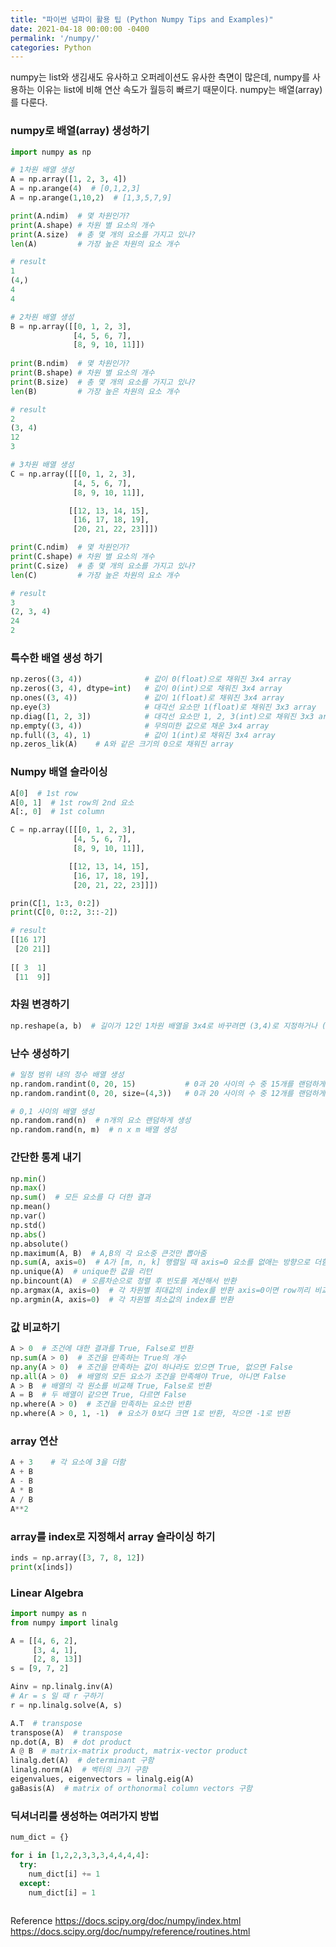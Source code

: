 ```yaml
---
title: "파이썬 넘파이 활용 팁 (Python Numpy Tips and Examples)"
date: 2021-04-18 00:00:00 -0400
permalink: '/numpy/'
categories: Python
---
```


numpy는 list와 생김새도 유사하고 오퍼레이션도 유사한 측면이 많은데, numpy를 사용하는 이유는 list에 비해 연산 속도가 월등히 빠르기 때문이다. numpy는 배열(array)를 다룬다.

### numpy로 배열(array) 생성하기

```python
import numpy as np

# 1차원 배열 생성
A = np.array([1, 2, 3, 4])
A = np.arange(4)  # [0,1,2,3]
A = np.arange(1,10,2)  # [1,3,5,7,9]

print(A.ndim)  # 몇 차원인가?
print(A.shape) # 차원 별 요소의 개수
print(A.size)  # 총 몇 개의 요소를 가지고 있나?
len(A)         # 가장 높은 차원의 요소 개수

# result
1
(4,)
4
4
```

```python
# 2차원 배열 생성
B = np.array([[0, 1, 2, 3],
              [4, 5, 6, 7],
              [8, 9, 10, 11]])
              
print(B.ndim)  # 몇 차원인가?
print(B.shape) # 차원 별 요소의 개수
print(B.size)  # 총 몇 개의 요소를 가지고 있나?
len(B)         # 가장 높은 차원의 요소 개수

# result
2
(3, 4)
12
3
```

```python
# 3차원 배열 생성
C = np.array([[[0, 1, 2, 3],
              [4, 5, 6, 7],
              [8, 9, 10, 11]],

             [[12, 13, 14, 15],
              [16, 17, 18, 19],
              [20, 21, 22, 23]]])

print(C.ndim)  # 몇 차원인가?
print(C.shape) # 차원 별 요소의 개수
print(C.size)  # 총 몇 개의 요소를 가지고 있나?
len(C)         # 가장 높은 차원의 요소 개수

# result
3
(2, 3, 4)
24
2
```

### 특수한 배열 생성 하기

```python
np.zeros((3, 4))              # 값이 0(float)으로 채워진 3x4 array
np.zeros((3, 4), dtype=int)   # 값이 0(int)으로 채워진 3x4 array
np.ones((3, 4))               # 값이 1(float)로 채워진 3x4 array
np.eye(3)                     # 대각선 요소만 1(float)로 채워진 3x3 array
np.diag([1, 2, 3])            # 대각선 요소만 1, 2, 3(int)으로 채워진 3x3 array
np.empty((3, 4))              # 무의미한 값으로 채운 3x4 array
np.full((3, 4), 1)            # 값이 1(int)로 채워진 3x4 array
np.zeros_lik(A)    # A와 같은 크기의 0으로 채워진 array
```

### Numpy 배열 슬라이싱

```python
A[0]  # 1st row
A[0, 1]  # 1st row의 2nd 요소
A[:, 0]  # 1st column

C = np.array([[[0, 1, 2, 3],
              [4, 5, 6, 7],
              [8, 9, 10, 11]],

             [[12, 13, 14, 15],
              [16, 17, 18, 19],
              [20, 21, 22, 23]]])

prin(C[1, 1:3, 0:2])
print(C[0, 0::2, 3::-2])

# result
[[16 17]
 [20 21]]
 
[[ 3  1]
 [11  9]]
```

### 차원 변경하기
```python
np.reshape(a, b)  # 길이가 12인 1차원 배열을 3x4로 바꾸려면 (3,4)로 지정하거나 (3,-1)로 지정
```

### 난수 생성하기

```python
# 일정 범위 내의 정수 배열 생성
np.random.randint(0, 20, 15)           # 0과 20 사이의 수 중 15개를 랜덤하게 생성
np.random.randint(0, 20, size=(4,3))   # 0과 20 사이의 수 중 12개를 랜덤하게 생성해 4x3 배열로

# 0,1 사이의 배열 생성
np.random.rand(n)  # n개의 요소 랜덤하게 생성
np.random.rand(n, m)  # n x m 배열 생성

```

### 간단한 통계 내기

```python
np.min()
np.max()
np.sum()  # 모든 요소를 다 더한 결과
np.mean()
np.var()
np.std()
np.abs()
np.absolute()
np.maximum(A, B)  # A,B의 각 요소중 큰것만 뽑아줌
np.sum(A, axis=0)  # A가 [m, n, k] 행렬일 때 axis=0 요소를 없애는 방향으로 더함, 즉, [n, k]가 리턴되도록 더함
np.unique(A)  # unique한 값을 리턴
np.bincount(A)  # 오름차순으로 정렬 후 빈도를 계산해서 반환
np.argmax(A, axis=0)  # 각 차원별 최대값의 index를 반환 axis=0이면 row끼리 비교, axis=1이면 column끼리 
np.argmin(A, axis=0)  # 각 차원별 최소값의 index를 반환
```

### 값 비교하기

```python
A > 0  # 조건에 대한 결과를 True, False로 반환
np.sum(A > 0)  # 조건을 만족하는 True의 개수
np.any(A > 0)  # 조건을 만족하는 값이 하나라도 있으면 True, 없으면 False
np.all(A > 0)  # 배열의 모든 요소가 조건을 만족해야 True, 아니면 False
A > B  # 배열의 각 원소를 비교해 True, False로 반환
A = B  # 두 배열이 같으면 True, 다르면 False
np.where(A > 0)  # 조건을 만족하는 요소만 반환
np.where(A > 0, 1, -1)  # 요소가 0보다 크면 1로 반환, 작으면 -1로 반환
```

### array 연산

```python
A + 3    # 각 요소에 3을 더함
A + B
A - B
A * B
A / B
A**2
```

### array를 index로 지정해서 array 슬라이싱 하기

```python
inds = np.array([3, 7, 8, 12])
print(x[inds])
```

### Linear Algebra

```python
import numpy as n
from numpy import linalg

A = [[4, 6, 2],
     [3, 4, 1],
     [2, 8, 13]]
s = [9, 7, 2]

Ainv = np.linalg.inv(A)
# Ar = s 일 때 r 구하기
r = np.linalg.solve(A, s)

A.T  # transpose
transpose(A)  # transpose
np.dot(A, B)  # dot product
A @ B  # matrix-matrix product, matrix-vector product
linalg.det(A)  # determinant 구함
linalg.norm(A)  # 벡터의 크기 구함
eigenvalues, eigenvectors = linalg.eig(A)
gaBasis(A)  # matrix of orthonormal column vectors 구함
```

### 딕셔너리를 생성하는 여러가지 방법

```python
num_dict = {}

for i in [1,2,2,3,3,3,4,4,4,4]:
  try:
    num_dict[i] += 1
  except:
    num_dict[i] = 1
  
```

Reference
https://docs.scipy.org/doc/numpy/index.html
https://docs.scipy.org/doc/numpy/reference/routines.html 






